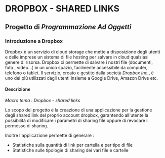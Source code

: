 # **DROPBOX - SHARED LINKS**


## Progetto di *Programmazione Ad Oggetti*


### Introduzione a Dropbox
Dropbox è un servizio di cloud storage che mette a disposizione degli utenti e delle imprese un sistema di file hosting per salvare in cloud qualsiasi genere di risorsa.
Dropbox ci permette di salvare i nostri file (documenti, foto , video...) in un unico spazio, facilmente accessibile da computer, telefono o tablet.
Il servizio, creato e gestito dalla società *Dropbox Inc.*, è uno dei più utilizzati dagli utenti insieme a Google Drive, Amazon Drive etc.


#### Descrizione
*Macro tema : Dropbox - shared links*

Lo scopo del progetto è la creazione di una applicazione per la gestione degli shared link del proprio account dropbox, garantendo all'utente la possibilità di modificare i parametri di sharing file oppure di revocare il permesso di sharing.

Inoltre l'applicazione permette di generare : 
* Statistiche sulla quantità di link per cartella e per tipo di file
* Statistiche sulle tipologie di sharing dei vari file e cartelle
